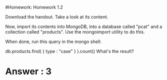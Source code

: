 #Homework: Homework 1.2

Download the handout. Take a look at its content.

Now, import its contents into MongoDB, into a database called "pcat" and a collection called "products". Use the mongoimport utility to do this.

When done, run this query in the mongo shell:

db.products.find( { type : "case" } ).count()
What's the result?
# Answer : 3

